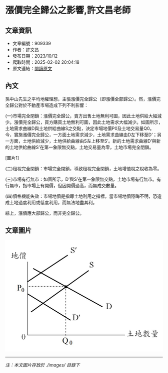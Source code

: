 # 漲價完全歸公之影響,許文昌老師

## 文章資訊
- 文章編號：909339
- 作者：許文昌
- 發布日期：2023/10/12
- 爬取時間：2025-02-02 20:04:18
- 原文連結：[閱讀原文](https://real-estate.get.com.tw/Columns/detail.aspx?no=909339)

## 內文
孫中山先生之平均地權理想，主張漲價完全歸公（即漲價全部歸公）。然，漲價完全歸公對於不動產市場造成下列不利影響：

(一)市場完全閉鎖：漲價完全歸公，賣方出售土地無利可圖，因此土地供給大幅減少。漲價完全歸公，買方購買土地無利可圖，因此土地需求大幅減少。如圖所示，土地需求曲線D與土地供給曲線S之交點，決定市場地價P0及土地交易量Q0。今，實施漲價完全歸公，一方面土地需求減少，土地需求曲線由D左下移至D’；另一方面，土地供給減少，土地供給曲線由S左上移至S’。新的土地需求曲線D’與新的土地供給曲線S’在第一象限無交點，土地交易量為零，土地市場完全閉鎖。

[圖片1]

(二)租稅完全閉鎖：市場完全閉鎖，導致租稅完全閉鎖，土地增值稅之稅收為零。

(三)市場有行無市：如圖所示，D’與S’在第一象限無交點，土地市場有行無市。有行無市，指市場上有開價，但因開價過高，而無成交數量。

(四)價格機能失效：市場地價是指導土地利用之指標。當市場地價隱晦不明，恐造成土地過度利用或低度利用，而無法地盡其利。

綜上，漲價應大部歸公，而非完全歸公。

## 文章圖片

![圖片1](./images/909339_fdf34d7a.jpg)


---
*注：本文圖片存放於 ./images/ 目錄下*
